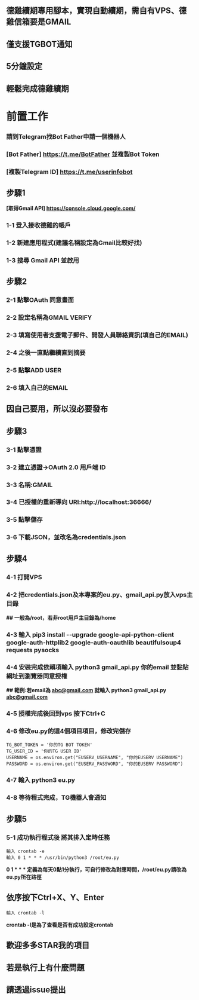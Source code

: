 ## 德雞續期專用腳本，實現自動續期，需自有VPS、德雞信箱要是GMAIL  
## 僅支援TGBOT通知  
## 5分鐘設定  
## 輕鬆完成德雞續期  
  
  
# 前置工作  
### 請到Telegram找Bot Father申請一個機器人  
### [Bot Father] https://t.me/BotFather 並複製Bot Token  
### [複製Telegram ID] https://t.me/userinfobot

## 步驟1  
**[取得Gmail API] https://console.cloud.google.com/**  
### 1-1 登入接收德雞的帳戶  
### 1-2 新建應用程式(建議名稱設定為Gmail比較好找)  
### 1-3 搜尋 Gmail API 並啟用  

## 步驟2  
### 2-1 點擊OAuth 同意畫面  
### 2-2 設定名稱為GMAIL VERIFY  
### 2-3 填寫使用者支援電子郵件、開發人員聯絡資訊(填自己的EMAIL)  
### 2-4 之後一直點繼續直到摘要  
### 2-5 點擊ADD USER  
### 2-6 填入自己的EMAIL  
## 因自己要用，所以沒必要發布  

## 步驟3  
### 3-1 點擊憑證  
### 3-2 建立憑證→OAuth 2.0 用戶端 ID  
### 3-3 名稱:GMAIL  
### 3-4 已授權的重新導向 URI:http://localhost:36666/  
### 3-5 點擊儲存  
### 3-6 下載JSON，並改名為credentials.json  

## 步驟4  
### 4-1 打開VPS  
### 4-2 把credentials.json及本專案的eu.py、gmail_api.py放入vps主目錄  
**## 一般為/root，若非root用戶主目錄為/home**  
### 4-3 輸入 pip3 install --upgrade google-api-python-client google-auth-httplib2 google-auth-oauthlib beautifulsoup4 requests pysocks  
### 4-4 安裝完成依賴項輸入 python3 gmail_api.py 你的email 並黏貼網址到瀏覽器同意授權  
**## 範例:若email為 abc@gmail.com 就輸入 python3 gmail_api.py abc@gmail.com**  
### 4-5 授權完成後回到vps 按下Ctrl+C  
### 4-6 修改eu.py的這4個項目項目，修改完儲存  
  
    TG_BOT_TOKEN = '你的TG BOT TOKEN'  
    TG_USER_ID = '你的TG USER ID'  
    USERNAME = os.environ.get("EUSERV_USERNAME", "你的EUSERV USERNAME")    
    PASSWORD = os.environ.get("EUSERV_PASSWORD", "你的EUSERV PASSWORD")   
  
### 4-7 輸入 python3 eu.py  
### 4-8 等待程式完成，TG機器人會通知  
  
## 步驟5  
### 5-1 成功執行程式後 將其排入定時任務  
    輸入 crontab -e  
    輸入 0 1 * * * /usr/bin/python3 /root/eu.py  
**0 1 * * * 定義為每天0點1分執行，可自行修改為對應時間，/root/eu.py請改為eu.py所在路徑**  
## 依序按下Ctrl+X、Y、Enter  

    輸入 crontab -l  
    
**crontab -l是為了查看是否有成功設定crontab**  
  
## 歡迎多多STAR我的項目  
## 若是執行上有什麼問題  
## 請透過issue提出
